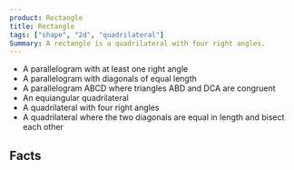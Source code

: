 ```yaml
---
product: Rectangle
title: Rectangle
tags: ["shape", "2d", "quadrilateral"]
Summary: A rectangle is a quadrilateral with four right angles.
---
```


- A parallelogram with at least one right angle
- A parallelogram with diagonals of equal length
- A parallelogram ABCD where triangles ABD and DCA are congruent
- An equiangular quadrilateral
- A quadrilateral with four right angles
- A quadrilateral where the two diagonals are equal in length and bisect each other

## Facts

<!-- Perimeter {{<latex>}}P = 2\ell + 2w = 2(\ell + w) {{</latex>}} -->

<!-- Area {{<latex>}}A = \ell w{{</latex>}} -->
